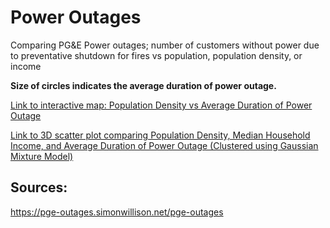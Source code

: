 # Power Outages

Comparing PG&E Power outages; number of customers without power due to preventative shutdown for fires vs population, population density, or income

**Size of circles indicates the average duration of power outage.**

[Link to interactive map: Population Density vs Average Duration of Power Outage](https://conwayhsieh.github.io/PowerOutages/poweroutages_population_duration.html)

[Link to 3D scatter plot comparing Population Density, Median Household Income, and Average Duration of Power Outage (Clustered using Gaussian Mixture Model)](https://conwayhsieh.github.io/PowerOutages/cluster.html)

## Sources:

https://pge-outages.simonwillison.net/pge-outages
